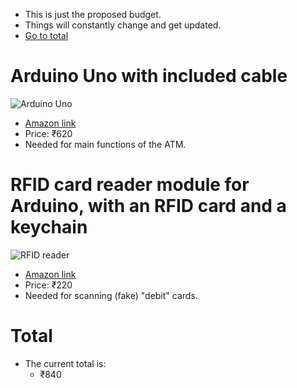 - This is just the proposed budget.
- Things will constantly change and get updated.
- [Go to total](#Total)
# Arduino Uno with included cable
![Arduino Uno](https://m.media-amazon.com/images/I/61yWWjt+stL._SL1500_.jpg)
- [Amazon link](https://www.amazon.in/IDUINO-SMD-UNO-ATmega328P-Arduino/dp/B09ZVLTSJT)
- Price: ₹620
- Needed for main functions of the ATM.
# RFID card reader module for Arduino, with an RFID card and a keychain
![RFID reader](https://m.media-amazon.com/images/I/516ZXyrx6wL._SL1000_.jpg)
- [Amazon link](https://www.amazon.in/Robodo-Electronics-SEN13-MFRC-522-Raspberry/dp/B0787GT4H4)
- Price: ₹220
- Needed for scanning (fake) "debit" cards.

# Total
- The current total is:
	- ₹840
